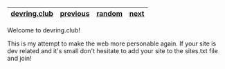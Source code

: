 | [devring.club](https://devring.club/) | [previous](https://devring.club/sites/4/prev) | [random](https://devring.club/rand) | [next](https://devring.club/sites/4/next) |
| ------------------------------------- | ------------------------------------- | ------------------------------------- | ------------------------------------- |


Welcome to devring.club! 

This is my attempt to make the web more personable again. If your site is dev related and it's small don't hesitate to add your site to the sites.txt file and join!

